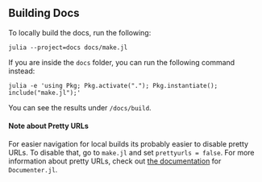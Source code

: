 ## Building Docs

To locally build the docs, run the following:

    julia --project=docs docs/make.jl

If you are inside the `docs` folder, you can run the following command instead: 

    julia -e 'using Pkg; Pkg.activate("."); Pkg.instantiate(); include("make.jl");'
    
You can see the results under `/docs/build`.



#### Note about Pretty URLs
For easier navigation for local builds its probably easier to disable pretty URLs. To disable that, go to `make.jl` and set `prettyurls = false`. For more information about pretty URLs, check out  [the documentation](https://juliadocs.github.io/Documenter.jl/stable/man/guide/) for `Documenter.jl`.